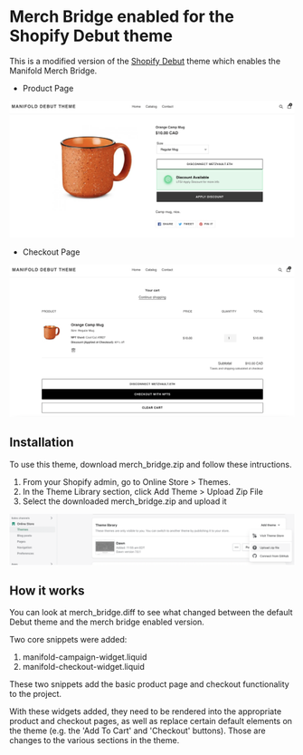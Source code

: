 # Merch Bridge enabled for the Shopify Debut theme
This is a modified version of the [Shopify Debut](https://themes.shopify.com/themes/debut/styles/default) theme which enables the Manifold Merch Bridge.

* Product Page
<img src="screenshots/product_page.png" width="800" />

* Checkout Page
<img src="screenshots/checkout_page.png" width="800" />

## Installation
To use this theme, download merch_bridge.zip and follow these intructions.

1. From your Shopify admin, go to Online Store > Themes.
2. In the Theme Library section, click Add Theme > Upload Zip File
3. Select the downloaded merch_bridge.zip and upload it

<img src="screenshots/instructions.png" width="800" />

## How it works
You can look at merch_bridge.diff to see what changed between the default Debut theme and the merch bridge enabled version.

Two core snippets were added:
1. manifold-campaign-widget.liquid
2. manifold-checkout-widget.liquid

These two snippets add the basic product page and checkout functionality to the project.

With these widgets added, they need to be rendered into the appropriate product and checkout pages, as well as replace certain default elements on the theme (e.g. the 'Add To Cart' and 'Checkout' buttons).  Those are changes to the various sections in the theme.